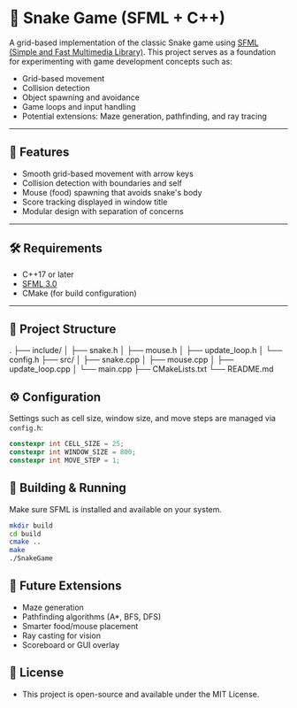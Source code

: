 # 🐍 Snake Game (SFML + C++)

A grid-based implementation of the classic Snake game using [SFML (Simple and Fast Multimedia Library)](https://www.sfml-dev.org/). This project serves as a foundation for experimenting with game development concepts such as:

- Grid-based movement
- Collision detection
- Object spawning and avoidance
- Game loops and input handling
- Potential extensions: Maze generation, pathfinding, and ray tracing

---

## 🚀 Features

- Smooth grid-based movement with arrow keys
- Collision detection with boundaries and self
- Mouse (food) spawning that avoids snake's body
- Score tracking displayed in window title
- Modular design with separation of concerns

---

## 🛠 Requirements

- C++17 or later
- [SFML 3.0](https://www.sfml-dev.org/download.php)
- CMake (for build configuration)

---

## 📁 Project Structure
. ├── include/ │ ├── snake.h │ ├── mouse.h │ ├── update_loop.h │ └── config.h ├── src/ │ ├── snake.cpp │ ├── mouse.cpp │ ├── update_loop.cpp │ └── main.cpp ├── CMakeLists.txt └── README.md

## ⚙️ Configuration

Settings such as cell size, window size, and move steps are managed via `config.h`:

```cpp
constexpr int CELL_SIZE = 25;
constexpr int WINDOW_SIZE = 800;
constexpr int MOVE_STEP = 1;
```
## 🧪 Building & Running

Make sure SFML is installed and available on your system.

```bash
mkdir build
cd build
cmake ..
make
./SnakeGame
```

## 🧠 Future Extensions

* Maze generation
* Pathfinding algorithms (A*, BFS, DFS)
* Smarter food/mouse placement
* Ray casting for vision
* Scoreboard or GUI overlay


## 📝 License
* This project is open-source and available under the MIT License.

